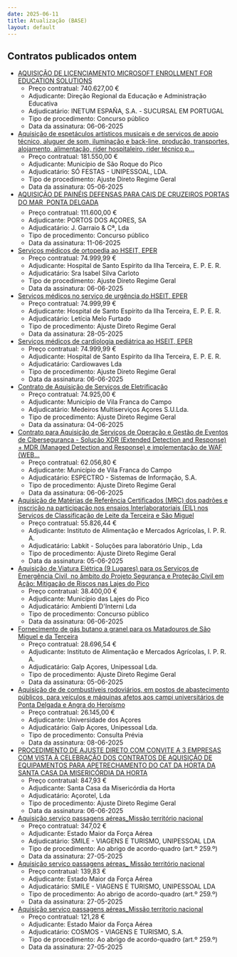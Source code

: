 ```yaml
---
date: 2025-06-11
title: Atualização (BASE)
layout: default
---
```

## Contratos publicados ontem

* [AQUISIÇÃO DE LICENCIAMENTO MICROSOFT ENROLLMENT FOR EDUCATION SOLUTIONS](https://www.base.gov.pt/Base4/pt/detalhe/?type=contratos&id=11514258)
  * Preço contratual: 740.627,00 €
  * Adjudicante: Direção Regional da Educação e Administração Educativa
  * Adjudicatário: INETUM ESPAÑA, S.A. - SUCURSAL EM PORTUGAL
  * Tipo de procedimento: Concurso público
  * Data da assinatura: 06-06-2025
* [Aquisição de espetáculos artísticos musicais e de serviços de apoio técnico, aluguer de som, iluminação e back-line, produção, transportes, alojamento, alimentação, rider hospitaleiro, rider técnico p...](https://www.base.gov.pt/Base4/pt/detalhe/?type=contratos&id=11492378)
  * Preço contratual: 181.550,00 €
  * Adjudicante: Município de São Roque do Pico
  * Adjudicatário: SÓ FESTAS - UNIPESSOAL, LDA.
  * Tipo de procedimento: Ajuste Direto Regime Geral
  * Data da assinatura: 05-06-2025
* [AQUISIÇÃO DE PAINÉIS DEFENSAS PARA CAIS DE CRUZEIROS PORTAS DO MAR  PONTA DELGADA](https://www.base.gov.pt/Base4/pt/detalhe/?type=contratos&id=11513049)
  * Preço contratual: 111.600,00 €
  * Adjudicante: PORTOS DOS AÇORES, SA
  * Adjudicatário: J. Garraio & Cª, Lda
  * Tipo de procedimento: Concurso público
  * Data da assinatura: 11-06-2025
* [Serviços médicos de ortopedia ao HSEIT, EPER](https://www.base.gov.pt/Base4/pt/detalhe/?type=contratos&id=11513876)
  * Preço contratual: 74.999,99 €
  * Adjudicante: Hospital de Santo Espírito da Ilha Terceira, E. P. E. R.
  * Adjudicatário: Sra Isabel Silva Carloto
  * Tipo de procedimento: Ajuste Direto Regime Geral
  * Data da assinatura: 06-06-2025
* [Serviços médicos no serviço de urgência do HSEIT, EPER](https://www.base.gov.pt/Base4/pt/detalhe/?type=contratos&id=11514314)
  * Preço contratual: 74.999,99 €
  * Adjudicante: Hospital de Santo Espírito da Ilha Terceira, E. P. E. R.
  * Adjudicatário: Letícia Melo Furtado
  * Tipo de procedimento: Ajuste Direto Regime Geral
  * Data da assinatura: 28-05-2025
* [Serviços médicos de cardiologia pediátrica ao HSEIT, EPER](https://www.base.gov.pt/Base4/pt/detalhe/?type=contratos&id=11514094)
  * Preço contratual: 74.999,99 €
  * Adjudicante: Hospital de Santo Espírito da Ilha Terceira, E. P. E. R.
  * Adjudicatário: Cardiowaves Lda
  * Tipo de procedimento: Ajuste Direto Regime Geral
  * Data da assinatura: 06-06-2025
* [Contrato de Aquisição de Serviços de Eletrificação](https://www.base.gov.pt/Base4/pt/detalhe/?type=contratos&id=11514436)
  * Preço contratual: 74.925,00 €
  * Adjudicante: Município de Vila Franca do Campo
  * Adjudicatário: Medeiros Multiserviços Açores S.U.Lda.
  * Tipo de procedimento: Ajuste Direto Regime Geral
  * Data da assinatura: 04-06-2025
* [Contrato para Aquisição de Serviços de Operação e Gestão de Eventos de Cibersegurança - Solução XDR (Extended Detection and Response) + MDR (Managed Detection and Response) e implementação de WAF (WEB...](https://www.base.gov.pt/Base4/pt/detalhe/?type=contratos&id=11514408)
  * Preço contratual: 62.056,80 €
  * Adjudicante: Município de Vila Franca do Campo
  * Adjudicatário: ESPECTRO - Sistemas de Informação, S.A.
  * Tipo de procedimento: Ajuste Direto Regime Geral
  * Data da assinatura: 06-06-2025
* [Aquisição de Matérias de Referência Certificados (MRC) dos padrões e inscrição na participação nos ensaios Interlaboratoriais (EIL) nos Serviços de Classificação de Leite da Terceira e São Miguel](https://www.base.gov.pt/Base4/pt/detalhe/?type=contratos&id=11514231)
  * Preço contratual: 55.826,44 €
  * Adjudicante: Instituto de Alimentação e Mercados Agrícolas, I. P. R. A.
  * Adjudicatário: Labkit - Soluções para laboratório Unip., Lda
  * Tipo de procedimento: Ajuste Direto Regime Geral
  * Data da assinatura: 05-06-2025
* [Aquisição de Viatura Elétrica (9 Lugares) para os Serviços de Emergência Civil, no âmbito do Projeto Segurança e Proteção Civil em Ação: Mitigação de Riscos nas Lajes do Pico](https://www.base.gov.pt/Base4/pt/detalhe/?type=contratos&id=11512834)
  * Preço contratual: 38.400,00 €
  * Adjudicante: Município das Lajes do Pico
  * Adjudicatário: Ambienti D'Interni Lda
  * Tipo de procedimento: Concurso público
  * Data da assinatura: 06-06-2025
* [Fornecimento de gás butano a granel para os Matadouros de São Miguel e da Terceira](https://www.base.gov.pt/Base4/pt/detalhe/?type=contratos&id=11513213)
  * Preço contratual: 28.696,54 €
  * Adjudicante: Instituto de Alimentação e Mercados Agrícolas, I. P. R. A.
  * Adjudicatário: Galp Açores, Unipessoal Lda.
  * Tipo de procedimento: Ajuste Direto Regime Geral
  * Data da assinatura: 05-06-2025
* [Aquisição de de combustíveis rodoviários, em postos de abastecimento públicos, para veículos e máquinas afetos aos campi universitários de Ponta Delgada e Angra do Heroísmo](https://www.base.gov.pt/Base4/pt/detalhe/?type=contratos&id=11492516)
  * Preço contratual: 26.145,00 €
  * Adjudicante: Universidade dos Açores
  * Adjudicatário: Galp Açores, Unipessoal Lda.
  * Tipo de procedimento: Consulta Prévia
  * Data da assinatura: 08-06-2025
* [PROCEDIMENTO DE AJUSTE DIRETO COM CONVITE A 3 EMPRESAS COM VISTA À CELEBRAÇÃO DOS CONTRATOS DE AQUISIÇÃO DE EQUIPAMENTOS PARA APETRECHAMENTO DO CAT DA HORTA DA SANTA CASA DA MISERICÓRDIA DA HORTA](https://www.base.gov.pt/Base4/pt/detalhe/?type=contratos&id=11513982)
  * Preço contratual: 847,93 €
  * Adjudicante: Santa Casa da Misericórdia da Horta
  * Adjudicatário: Açorotel, Lda
  * Tipo de procedimento: Ajuste Direto Regime Geral
  * Data da assinatura: 06-06-2025
* [Aquisição serviço passagens aéreas_Missão território nacional](https://www.base.gov.pt/Base4/pt/detalhe/?type=contratos&id=11492073)
  * Preço contratual: 347,02 €
  * Adjudicante: Estado Maior da Força Aérea
  * Adjudicatário: SMILE - VIAGENS E TURISMO, UNIPESSOAL LDA
  * Tipo de procedimento: Ao abrigo de acordo-quadro (art.º 259.º)
  * Data da assinatura: 27-05-2025
* [Aquisição serviço passagens aéreas_ Missão território nacional](https://www.base.gov.pt/Base4/pt/detalhe/?type=contratos&id=11492365)
  * Preço contratual: 139,83 €
  * Adjudicante: Estado Maior da Força Aérea
  * Adjudicatário: SMILE - VIAGENS E TURISMO, UNIPESSOAL LDA
  * Tipo de procedimento: Ao abrigo de acordo-quadro (art.º 259.º)
  * Data da assinatura: 27-05-2025
* [Aquisição serviço passagens aéreas_Missão territorio nacional](https://www.base.gov.pt/Base4/pt/detalhe/?type=contratos&id=11492041)
  * Preço contratual: 121,28 €
  * Adjudicante: Estado Maior da Força Aérea
  * Adjudicatário: COSMOS - VIAGENS E TURISMO, S.A.
  * Tipo de procedimento: Ao abrigo de acordo-quadro (art.º 259.º)
  * Data da assinatura: 27-05-2025

